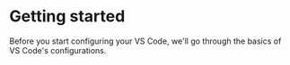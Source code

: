 # Getting started

Before you start configuring your VS Code, we'll go through the basics of VS Code's configurations.
